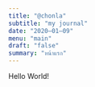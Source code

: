 ```yaml
---
title: "@chonla"
subtitle: "my journal"
date: "2020–01–09"
menu: "main"
draft: "false"
summary: "หน้าแรก"
---
```


Hello World!
